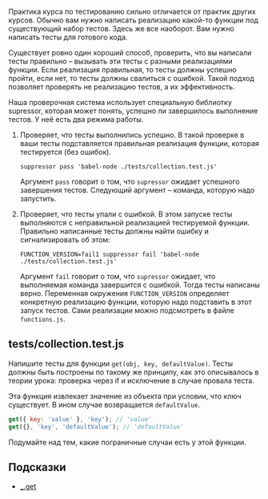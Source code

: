 Практика курса по тестированию сильно отличается от практик других курсов. Обычно вам нужно написать реализацию какой-то функции под существующий набор тестов. Здесь же все наоборот. Вам нужно написать тесты для готового кода.

Существует ровно один хороший способ, проверить, что вы написали тесты правильно – вызывать эти тесты с разными реализациями функции. Если реализация правильная, то тесты должны успешно пройти, если нет, то тесты должны свалиться с ошибкой. Такой подход позволяет проверять не реализацию тестов, а их эффективность.

Наша проверочная система использует специальную библиотку supressor, которая может понять, успешно ли завершилось выполнение тестов. У неё есть два режима работы.

1. Проверяет, что тесты выполнились успешно. В такой проверке в ваши тесты подставляется правильная реализация функции, которая тестируется (без ошибок).

    `suppressor pass 'babel-node ./tests/collection.test.js'`
    
    Аргумент `pass` говорит о том, что `supressor` ожидает успешного завершения тестов. Следующий аргумент – команда, которую надо запустить.

2. Проверяет, что тесты упали с ошибкой. В этом запуске тесты выполняются с неправильной реализацией тестируемой функции. Правильно написанные тесты должны найти ошибку и сигнализировать об этом:

    `FUNCTION_VERSION=fail1 suppressor fail 'babel-node ./tests/collection.test.js'`
    
    Аргумент `fail` говорит о том, что `supressor` ожидает, что выполняемая команда завершится с ошибкой. Тогда тесты написаны верно. Переменная окружения `FUNCTION_VERSION` определяет конкретную реализацию функции, которую надо подставить в этот запуск тестов. Сами реализации можно подсмотреть в файле `functions.js`.

## tests/collection.test.js

Напишите тесты для функции `get(obj, key, defaultValue)`. Тесты должны быть построены по такому же принципу, как это описывалось в теории урока: проверка через if и исключение в случае провала теста.

Эта функция извлекает значение из объекта при условии, что ключ существует. В ином случае возвращается `defaultValue`.

```js
get({ key: 'value' }, 'key'); // 'value'
get({}, 'key', 'defaultValue'); // 'defaultValue'
```

Подумайте над тем, какие пограничные случаи есть у этой функции.

## Подсказки

* [_.get](https://lodash.com/docs/4.17.11#get)
